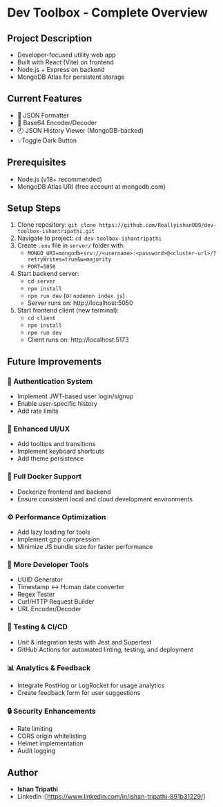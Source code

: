 # Dev Toolbox - Complete Overview

## Project Description
- Developer-focused utility web app
- Built with React (Vite) on frontend
- Node.js + Express on backend  
- MongoDB Atlas for persistent storage

## Current Features
- 🧹 JSON Formatter
- 🔐 Base64 Encoder/Decoder
- 🕘 JSON History Viewer (MongoDB-backed)
- 💡Toggle Dark Button

## Prerequisites
- Node.js (v18+ recommended)
- MongoDB Atlas URI (free account at mongodb.com)

## Setup Steps
1. Clone repository: `git clone https://github.com/Reallyishan009/dev-toolbox-ishantripathi.git`
2. Navigate to project: `cd dev-toolbox-ishantripathi`
3. Create `.env` file in `server/` folder with:
   - `MONGO_URI=mongodb+srv://<username>:<password>@<cluster-url>/?retryWrites=true&w=majority`
   - `PORT=5050`
4. Start backend server:
   - `cd server`
   - `npm install`
   - `npm run dev` (or `nodemon index.js`)
   - Server runs on: http://localhost:5050
5. Start frontend client (new terminal):
   - `cd client`
   - `npm install`
   - `npm run dev`
   - Client runs on: http://localhost:5173

## Future Improvements

### 🔐 Authentication System
- Implement JWT-based user login/signup
- Enable user-specific history
- Add rate limits

### 🎨 Enhanced UI/UX
- Add tooltips and transitions
- Implement keyboard shortcuts
- Add theme persistence

### 🐳 Full Docker Support
- Dockerize frontend and backend
- Ensure consistent local and cloud development environments

### ⚙️ Performance Optimization
- Add lazy loading for tools
- Implement gzip compression
- Minimize JS bundle size for faster performance

### 🧰 More Developer Tools
- UUID Generator
- Timestamp ↔ Human date converter
- Regex Tester
- Curl/HTTP Request Builder
- URL Encoder/Decoder

### 🧪 Testing & CI/CD
- Unit & integration tests with Jest and Supertest
- GitHub Actions for automated linting, testing, and deployment

### 📊 Analytics & Feedback
- Integrate PostHog or LogRocket for usage analytics
- Create feedback form for user suggestions

### 🔒 Security Enhancements
- Rate limiting
- CORS origin whitelisting
- Helmet implementation
- Audit logging

## Author
- **Ishan Tripathi**
- LinkedIn :[https://www.linkedin.com/in/ishan-tripathi-891b31229/]
